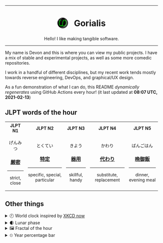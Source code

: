 ***

<h1 align="center">
<sub>
    <img src="readme/resources/avatar.png" height="36">
</sub>
&nbsp;
Gorialis
</h1>
<p align="center">
Hello! I like making tangible software.
</p>

***

My name is Devon and this is where you can view my public projects. I have a mix of stable and experimental projects, as well as some more comedic repositories.

I work in a handful of different disciplines, but my recent work tends mostly towards reverse engineering, DevOps, and graphical/UX design.

As a fun demonstration of what I can do, this README *dynamically regenerates* using GitHub Actions every hour! (it last updated at **08:07 UTC, 2021-02-13**)

<h2>JLPT words of the hour</h2>
<table>
    <tr>
        <th>JLPT N1</th>
        <th>JLPT N2</th>
        <th>JLPT N3</th>
        <th>JLPT N4</th>
        <th>JLPT N5</th>
    </tr>
    <tr>
        <td>
            <p align="center">げんみつ</p>
            <h3 align="center"><b><a href="https://jisho.org/search/%E5%8E%B3%E5%AF%86">厳密</a></b></h3>
            <hr>
            <p align="center">strict,<wbr> close</p>
        </td>
        <td>
            <p align="center">とくてい</p>
            <h3 align="center"><b><a href="https://jisho.org/search/%E7%89%B9%E5%AE%9A">特定</a></b></h3>
            <hr>
            <p align="center">specific,<wbr> special,<wbr> particular</p>
        </td>
        <td>
            <p align="center">きよう</p>
            <h3 align="center"><b><a href="https://jisho.org/search/%E5%99%A8%E7%94%A8">器用</a></b></h3>
            <hr>
            <p align="center">skillful,<wbr> handy</p>
        </td>
        <td>
            <p align="center">かわり</p>
            <h3 align="center"><b><a href="https://jisho.org/search/%E4%BB%A3%E3%82%8F%E3%82%8A">代わり</a></b></h3>
            <hr>
            <p align="center">substitute,<wbr> replacement</p>
        </td>
        <td>
            <p align="center">ばんごはん</p>
            <h3 align="center"><b><a href="https://jisho.org/search/%E6%99%A9%E5%BE%A1%E9%A3%AF">晩御飯</a></b></h3>
            <hr>
            <p align="center">dinner,<wbr> evening meal</p>
        </td>
    </tr>
</table>

<h2>Other things</h2>
<details>
<summary>🕗  World clock inspired by <a href="https://xkcd.com/now">XKCD now</a></summary>

> <img src="generated/now.png" width="512">

</details>
<details>
<summary>🌒 Lunar phase</summary>

The moon is approximately 7.46% through its phase (Waxing Crescent).

</details>
<details>
<summary>&#x1f5bc; Fractal of the hour</summary>

> <img src="generated/fractal.png" width="512">

</details>
<details>
<summary>&#x23f2; Year percentage bar</summary>
<pre><code>2021 [██▁▁▁▁▁▁▁▁▁▁▁▁▁▁▁▁▁▁] 11.87%</code></pre>
</details>
